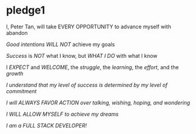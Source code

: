 # pledge1

<p>I, Peter Tan, will take EVERY OPPORTUNITY to advance myself with abandon</p>
<p><i>Good intentions</i> <em>WILL NOT</em> achieve my goals</p>
<p><i>Success</i> is <em>NOT</em> what I know, but <em>WHAT I DO</em> with what I know</p>
<p>I <em>EXPECT</em> and <em>WELCOME</em>, the <i>struggle</i>, the <i>learning</i>, the <i>effort</i>, and the <i>growth</i></p>
<p><i>I understand that my level of success is determined by my level of commitment</em></p>
<p>I will <em>ALWAYS FAVOR ACTION</em> over <i>talking, wishing, hoping, and wondering</i></p>
<p><em>I WILL ALLOW MYSELF</em> to achieve my dreams</p>
<p>I am a <em>FULL STACK DEVELOPER!</em></p>